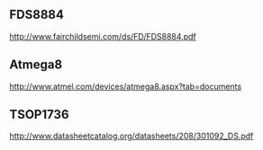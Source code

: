 FDS8884
------
http://www.fairchildsemi.com/ds/FD/FDS8884.pdf

Atmega8
------
http://www.atmel.com/devices/atmega8.aspx?tab=documents

TSOP1736
------
http://www.datasheetcatalog.org/datasheets/208/301092_DS.pdf

